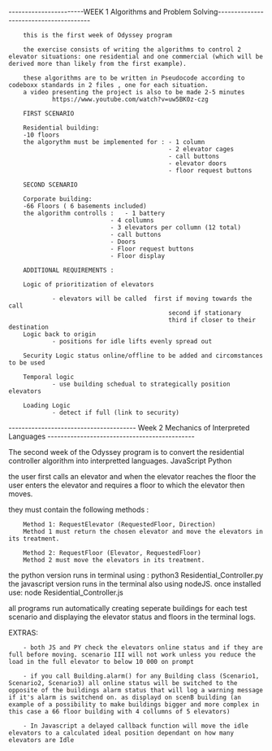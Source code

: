 -----------------------WEEK 1 Algorithms and Problem Solving---------------------------------------

        this is the first week of Odyssey program 

        the exercise consists of writing the algorithms to control 2 elevator situations: one residential and one commercial (which will be derived more than likely from the first example).

        these algorithms are to be written in Pseudocode according to codeboxx standards in 2 files , one for each situation.
        a video presenting the project is also to be made 2-5 minutes
                https://www.youtube.com/watch?v=uw5BK0z-czg

        FIRST SCENARIO

        Residential building:
        -10 floors
        the algorythm must be implemented for : - 1 column
                                                - 2 elevator cages
                                                - call buttons
                                                - elevator doors
                                                - floor request buttons
                                        
        SECOND SCENARIO

        Corporate building:
        -66 Floors ( 6 basements included)
        the algorithm controlls :   - 1 battery
                                - 4 collumns
                                - 3 elevators per collumn (12 total)
                                - call buttons
                                - Doors
                                - Floor request buttons
                                - Floor display

        ADDITIONAL REQUIREMENTS : 

        Logic of prioritization of elevators
                
                - elevators will be called  first if moving towards the call
                                                second if stationary
                                                third if closer to their destination    
        Logic back to origin
                - positions for idle lifts evenly spread out 
        
        Security Logic status online/offline to be added and circomstances to be used

        Temporal logic
                - use building schedual to strategically position elevators

        Loading Logic
                - detect if full (link to security)

--------------------------------------- Week 2  Mechanics of Interpreted Languages ---------------------------------------------

The second week of the Odyssey program is to  convert the residential controller algorithm into interpretted languages.
        JavaScript
        Python

the user first  calls an elevator and when the elevator reaches the floor the user enters the elevator and requires a floor to which the elevator then moves.

they must contain  the following methods :

        Method 1: RequestElevator (RequestedFloor, Direction)
        Method 1 must return the chosen elevator and move the elevators in its treatment.

        Method 2: RequestFloor (Elevator, RequestedFloor)
        Method 2 must move the elevators in its treatment.

the python version runs in terminal using : python3 Residential_Controller.py
the javascript version runs in the terminal also using nodeJS. once installed use:  node Residential_Controller.js

all programs run automatically creating seperate buildings for each test scenario and displaying the elevator status and floors in the terminal logs.

EXTRAS:

        - both JS and PY check the elevators online status and if they are full before moving. scenario III will not work unless you reduce the load in the full elevator to below 10 000 on prompt

        - if you call Building.alarm() for any Building class (Scenario1, Scenario2, Scenario3) all online status will be switched to the opposite of the buildings alarm status that will log a warning message if it's alarm is switchend on. as displayd on scenB building (an example of a possibility to make buildings bigger and more complex in this case a 66 floor building with 4 collumns of 5 elevators)

        - In Javascript a delayed callback function will move the idle elevators to a calculated ideal position dependant on how many elevators are Idle





